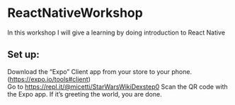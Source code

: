 # ReactNativeWorkshop
In this workshop I will give a learning by doing introduction to React Native

## Set up:
Download the “Expo” Client app from your store to your phone. (https://expo.io/tools#client)  
Go to https://repl.it/@micetti/StarWarsWikiDexstep0
Scan the QR code with the Expo app.
If it’s greeting the world, you are done.

